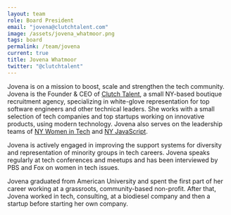 ```yaml
---
layout: team
role: Board President
email: "jovena@clutchtalent.com"
image: /assets/jovena_whatmoor.png
tags: board
permalink: /team/jovena
current: true
title: Jovena Whatmoor
twitter: "@clutchtalent"
---
```


Jovena is on a mission to boost, scale and strengthen the tech community. Jovena is the Founder & CEO of [Clutch Talent](http://www.clutchtalent.com/), a small NY-based boutique recruitment agency, specializing in white-glove representation for top software engineers and other technical leaders. She works with a small selection of tech companies and top startups working on innovative products, using modern technology. Jovena also serves on the leadership teams of [NY Women in Tech](http://nywomenintech.com/) and [NY JavaScript](http://nyjavascript.com/).

Jovena is actively engaged in improving the support systems for diversity and representation of minority groups in tech careers. Jovena speaks regularly at tech conferences and meetups and has been interviewed by PBS and Fox on women in tech issues.

Jovena graduated from American University and spent the first part of her career working at a grassroots, community-based non-profit. After that, Jovena worked in tech, consulting, at a biodiesel company and then a startup before starting her own company.
